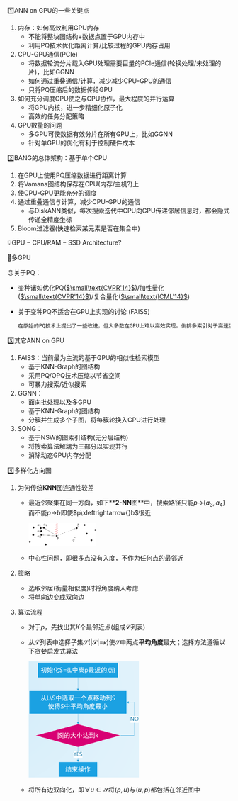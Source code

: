 :one:$\text{ANN on }\text{GPU}$的一些关键点

1. 内存：如何高效利用$\text{GPU}$内存
   - 不能将整块图结构$\text{+}$数据点置于$\text{GPU}$内存中
   - 利用$\text{PQ}$技术优化距离计算/比较过程的$\text{GPU}$内存占用
2. $\text{CPU-GPU}$通信($\text{PCIe}$)
   - 将数据轮流分片载入$\text{GPU}$处理需要巨量的$\text{PCIe}$通信(轮换处理/未处理的片)，比如$\text{GGNN}$
   - 如何通过重叠通信/计算，减少减少$\text{CPU-GPU}$的通信
   - 只将$\text{PQ}$压缩后的数据传给$\text{GPU}$ 
3. 如何充分调度$\text{GPU}$使之与$\text{CPU}$协作，最大程度的并行运算
   - 将$\text{GPU}$内核，进一步精细化原子化
   - 高效的任务分配策略
4. $\text{GPU}$数量的问题
   - 多$\text{GPU}$可使数据有效分片在所有$\text{GPU}$上，比如$\text{GGNN}$
   - 针对单$\text{GPU}$的优化有利于控制硬件成本





:two:$\text{BANG}$的总体架构：基于单个$\text{CPU}$

1. 在$\text{GPU}$上使用$\text{PQ}$压缩数据进行距离计算
2. 将$\text{Vamana}$图结构保存在$\text{CPU}$(内存/主机?)上
3. 使$\text{CPU-GPU}$更能充分的调度
4. 通过重叠通信与计算，减少$\text{CPU-GPU}$的通信
   - 与$\text{DiskANN}$类似，每次搜索迭代中$\text{CPU}$向$\text{GPU}$传递邻居信息时，都会隐式传递全精度坐标
5. $\text{Bloom}$过滤器(快速检索某元素是否在集合中)

:bulb:$\text{GPU}-\text{CPU/RAM}-\text{SSD Architecture?}$ 

🤔多$\text{GPU}$ 

😕关于$\text{PQ}$：

- 变种诸如优化$\text{PQ}$([$\small\text{CVPR'14}$](https://doi.org/10.1109/CVPR.2014.298))/加性量化([$\small\text{CVPR'14}$](https://doi.org/10.1109/CVPR.2014.124))/复合量化([$\small\text{ICML'14}$](https://dl.acm.org/doi/abs/10.5555/3044805.3044986)) 

- 关于变种$\text{PQ}$不适合在$\text{GPU}$上实现的讨论 ($\text{FAISS}$) 

  ```txt
  在原始的PQ技术上提出了一些改进，但大多数在GPU上难以高效实现。倒排多索引对于高速度/低质量的操作点非常有用，但依赖复杂的“多序列”算法。优化的乘积量化(OPQ)是一种对输入向量进行线性变换的方法，可以提高乘积量化的准确性，并可以作为预处理应用。André等人的SIMD优化实现仅在次优参数(较少的粗量化中心)下运行。许多其他方法，如LOPQ和多义编码，过于复杂，无法在GPU上高效实现。
  ```



:three:其它$\text{ANN on GPU}$

1. $\text{FAISS}$：当前最为主流的基于$\text{GPU}$的相似性检索模型
   - 基于$\text{KNN-Graph}$的图结构
   - 采用$\text{PQ/OPQ}$技术压缩以节省空间
   - 可暴力搜索/近似搜索
2. $\text{GGNN}$：
   - 面向批处理以及多$\text{GPU}$
   - 基于$\text{KNN-Graph}$的图结构
   - 分簇并生成多个子图，将每簇轮换入$\text{CPU}$进行处理
3. $\text{SONG}$：
   - 基于$\text{NSW}$的图索引结构(无分层结构)
   - 将搜索算法解耦为三部分以实现并行
   - 消除动态$\text{GPU}$内存分配





:four:多样化方向图

1. 为何传统$\textbf{KNN}$图连通性较差

   - 最近邻聚集在同一方向，如下**$\textbf{2-NN}$图**中，搜索路径只能$p\text{→}\{a_3,a_4\}$而不能$p\text{→}b$即使$p\xleftrightarrow{}b$很近

     <img src="https://raw.githubusercontent.com/DANNHIROAKI/New-Picture-Bed/main/img/image-20240928155307724.png" alt="image-20240928155307724" style="zoom: 15%;" />  

   - 中心性问题，即很多点没有入度，不作为任何点的最邻近

2. 策略

   - 选取邻居(衡量相似度)时将角度纳入考虑
   - 将单向边变成双向边

3. 算法流程

   - 对于$p$，先找出其$K$个最邻近点(组成$\mathcal{L}$列表)

   - 从$\mathcal{L}$列表中选择子集$\mathcal{S}$($\text{|}\mathcal{S}\text{|=}\kappa$)使$\mathcal{S}$中两点**平均角度**最大；选择方法遵循以下贪婪启发式算法

     <img src="https://raw.githubusercontent.com/DANNHIROAKI/New-Picture-Bed/main/img/image-20241012235347641.png" alt="image-20241012235132614" style="zoom: 40%;" /> 

   - 将所有边双向化，即$\forall{}u\in\mathcal{S}$将$(p, u)$与$(u, p)$都包括在邻近图中

     